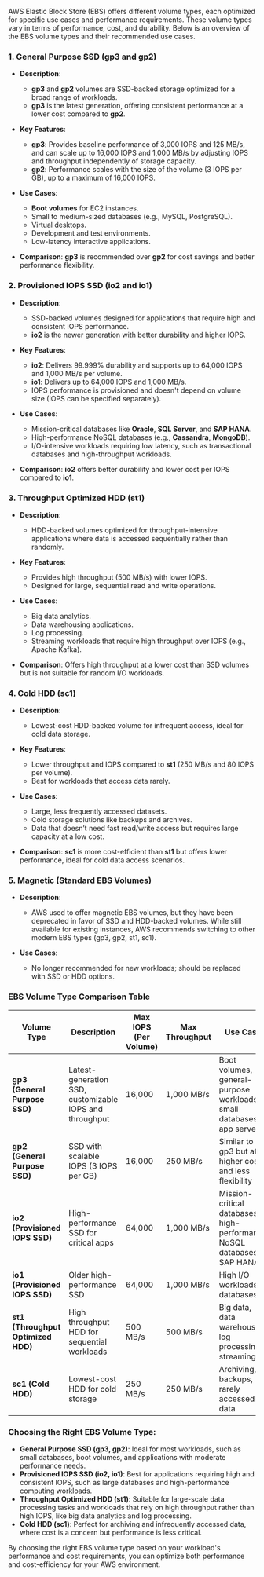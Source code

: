 AWS Elastic Block Store (EBS) offers different volume types, each optimized for specific use cases and performance requirements. These volume types vary in terms of performance, cost, and durability. Below is an overview of the EBS volume types and their recommended use cases.

### **1. General Purpose SSD (gp3 and gp2)**

- **Description**: 
  - **gp3** and **gp2** volumes are SSD-backed storage optimized for a broad range of workloads.
  - **gp3** is the latest generation, offering consistent performance at a lower cost compared to **gp2**.
  
- **Key Features**:
  - **gp3**: Provides baseline performance of 3,000 IOPS and 125 MB/s, and can scale up to 16,000 IOPS and 1,000 MB/s by adjusting IOPS and throughput independently of storage capacity.
  - **gp2**: Performance scales with the size of the volume (3 IOPS per GB), up to a maximum of 16,000 IOPS.
  
- **Use Cases**:
  - **Boot volumes** for EC2 instances.
  - Small to medium-sized databases (e.g., MySQL, PostgreSQL).
  - Virtual desktops.
  - Development and test environments.
  - Low-latency interactive applications.
  
- **Comparison**: **gp3** is recommended over **gp2** for cost savings and better performance flexibility.

### **2. Provisioned IOPS SSD (io2 and io1)**

- **Description**:
  - SSD-backed volumes designed for applications that require high and consistent IOPS performance.
  - **io2** is the newer generation with better durability and higher IOPS.

- **Key Features**:
  - **io2**: Delivers 99.999% durability and supports up to 64,000 IOPS and 1,000 MB/s per volume.
  - **io1**: Delivers up to 64,000 IOPS and 1,000 MB/s.
  - IOPS performance is provisioned and doesn't depend on volume size (IOPS can be specified separately).
  
- **Use Cases**:
  - Mission-critical databases like **Oracle**, **SQL Server**, and **SAP HANA**.
  - High-performance NoSQL databases (e.g., **Cassandra**, **MongoDB**).
  - I/O-intensive workloads requiring low latency, such as transactional databases and high-throughput workloads.

- **Comparison**: **io2** offers better durability and lower cost per IOPS compared to **io1**.

### **3. Throughput Optimized HDD (st1)**

- **Description**:
  - HDD-backed volumes optimized for throughput-intensive applications where data is accessed sequentially rather than randomly.
  
- **Key Features**:
  - Provides high throughput (500 MB/s) with lower IOPS.
  - Designed for large, sequential read and write operations.
  
- **Use Cases**:
  - Big data analytics.
  - Data warehousing applications.
  - Log processing.
  - Streaming workloads that require high throughput over IOPS (e.g., Apache Kafka).
  
- **Comparison**: Offers high throughput at a lower cost than SSD volumes but is not suitable for random I/O workloads.

### **4. Cold HDD (sc1)**

- **Description**:
  - Lowest-cost HDD-backed volume for infrequent access, ideal for cold data storage.

- **Key Features**:
  - Lower throughput and IOPS compared to **st1** (250 MB/s and 80 IOPS per volume).
  - Best for workloads that access data rarely.

- **Use Cases**:
  - Large, less frequently accessed datasets.
  - Cold storage solutions like backups and archives.
  - Data that doesn’t need fast read/write access but requires large capacity at a low cost.
  
- **Comparison**: **sc1** is more cost-efficient than **st1** but offers lower performance, ideal for cold data access scenarios.

### **5. Magnetic (Standard EBS Volumes)**

- **Description**:
  - AWS used to offer magnetic EBS volumes, but they have been deprecated in favor of SSD and HDD-backed volumes. While still available for existing instances, AWS recommends switching to other modern EBS types (gp3, gp2, st1, sc1).
  
- **Use Cases**:
  - No longer recommended for new workloads; should be replaced with SSD or HDD options.

### **EBS Volume Type Comparison Table**

| Volume Type              | Description                          | Max IOPS (Per Volume) | Max Throughput | Use Case                                                                 |
|--------------------------|--------------------------------------|-----------------------|----------------|-------------------------------------------------------------------------|
| **gp3 (General Purpose SSD)** | Latest-generation SSD, customizable IOPS and throughput | 16,000                | 1,000 MB/s     | Boot volumes, general-purpose workloads, small databases, app servers    |
| **gp2 (General Purpose SSD)** | SSD with scalable IOPS (3 IOPS per GB)  | 16,000                | 250 MB/s       | Similar to gp3 but at higher cost and less flexibility                  |
| **io2 (Provisioned IOPS SSD)** | High-performance SSD for critical apps | 64,000                | 1,000 MB/s     | Mission-critical databases, high-performance NoSQL databases, SAP HANA  |
| **io1 (Provisioned IOPS SSD)** | Older high-performance SSD           | 64,000                | 1,000 MB/s     | High I/O workloads, databases                                          |
| **st1 (Throughput Optimized HDD)** | High throughput HDD for sequential workloads | 500 MB/s               | 500 MB/s       | Big data, data warehouses, log processing, streaming                    |
| **sc1 (Cold HDD)**            | Lowest-cost HDD for cold storage     | 250 MB/s               | 250 MB/s       | Archiving, backups, rarely accessed data                                |

### **Choosing the Right EBS Volume Type:**

- **General Purpose SSD (gp3, gp2)**: Ideal for most workloads, such as small databases, boot volumes, and applications with moderate performance needs.
- **Provisioned IOPS SSD (io2, io1)**: Best for applications requiring high and consistent IOPS, such as large databases and high-performance computing workloads.
- **Throughput Optimized HDD (st1)**: Suitable for large-scale data processing tasks and workloads that rely on high throughput rather than high IOPS, like big data analytics and log processing.
- **Cold HDD (sc1)**: Perfect for archiving and infrequently accessed data, where cost is a concern but performance is less critical.

By choosing the right EBS volume type based on your workload's performance and cost requirements, you can optimize both performance and cost-efficiency for your AWS environment.
